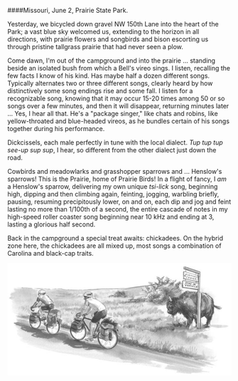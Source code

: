 ####Missouri, June 2, Prairie State Park. 

Yesterday, we bicycled down gravel NW 150th Lane into the heart of the Park; a vast blue sky welcomed us, extending to the horizon in all directions, with prairie flowers and songbirds and bison escorting us through pristine tallgrass prairie that had never seen a plow. 

Come dawn, I'm out of the campground and into the prairie ... standing beside an isolated bush from which a Bell's vireo sings. I listen, recalling the few facts I know of his kind. Has maybe half a dozen different songs. Typically alternates two or three different songs, clearly heard by how distinctively some song endings rise and some fall. I listen for a recognizable song, knowing that it may occur 15-20 times among 50 or so songs over a few minutes, and then it will disappear, returning minutes later ... Yes, I hear all that. He's a "package singer," like chats and robins, like yellow-throated and blue-headed vireos, as he bundles certain of his songs together during his performance.

Dickcissels, each male perfectly in tune with the local dialect. _Tup tup tup see-up sup sup_, I hear, so different from the other dialect just down the road.

Cowbirds and meadowlarks and grasshopper sparrows and ... Henslow's sparrows! This is the Prairie, home of Prairie Birds! In a flight of fancy, I _am_ a Henslow's sparrow, delivering my own unique _tsi-lick_ song, beginning high, dipping and then climbing again, feinting, jogging, warbling briefly, pausing, resuming precipitously lower, on and on, each dip and jog and feint lasting no more than 1/100th of a second, the entire cascade of notes in my high-speed roller coaster song beginning near 10 kHz and ending at 3, lasting a glorious half second. 

Back in the campground a special treat awaits: chickadees. On the hybrid zone here, the chickadees are all mixed up, most songs a combination of Carolina and black-cap traits. 

![Missouri](../look_inside_images/Missouri-2.jpg)

